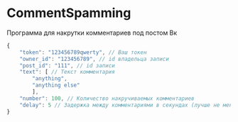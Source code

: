 # CommentSpamming
Программа для накрутки комментариев под постом Вк

```js
{
    "token": "123456789qwerty", // Ваш токен
    "owner_id": "123456789", // id владельца записи
    "post_id": "111", // id записи
    "text": [ // Текст комментария
        "anything",
        "anything else"
        ],
    "number": 100, // Количество накручиваемых комментариев
    "delay": 5 // Задержка между комментариями в секундах (лучше не менять)
}
```
